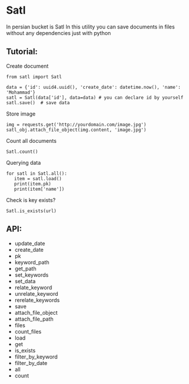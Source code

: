 # Satl
In persian bucket is Satl
In this utility you can save documents in files without any dependencies just with python

## Tutorial:
Create document

```
from satl import Satl

data = {'id': uuid4.uuid(), 'create_date': datetime.now(), 'name': 'Mohammad'}
satl = Satl(data['id'], data=data) # you can declare id by yourself
satl.save()  # save data
```

Store image
```
img = requests.get('http://yourdomain.com/image.jpg')
satl_obj.attach_file_object(img.content, 'image.jpg')
```

Count all documents
```
Satl.count()
```

Querying data
```
for satl in Satl.all():
   item = satl.load()
   print(item.pk)
   print(item['name'])
```

Check is key exists?
```
Satl.is_exists(url)
```


## API:
* update_date
* create_date
* pk
* keyword_path
* get_path
* set_keywords
* set_data
* relate_keyword
* unrelate_keyword
* rerelate_keywords
* save
* attach_file_object
* attach_file_path
* files
* count_files
* load
* get
* is_exists
* filter_by_keyword
* filter_by_date
* all
* count
